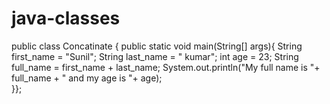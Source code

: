 # java-classes
public class Concatinate {
  public static void main(String[] args){
  String first_name = "Sunil";
  String last_name = " kumar";
  int age = 23;
  String full_name = first_name + last_name;
  System.out.println("My full name is "+ full_name + " and my age is "+ age);  
}};

